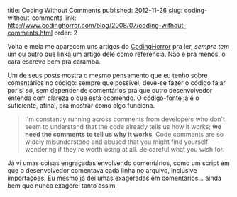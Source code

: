 title: Coding Without Comments
published: 2012-11-26
slug: coding-without-comments
link: http://www.codinghorror.com/blog/2008/07/coding-without-comments.html
order: 2

Volta e meia me aparecem uns artigos do [CodingHorror](www.codinghorror.com)
pra ler, *sempre tem* um ou outro que linka um artigo dele como referência.
Não é pra menos, o cara escreve bem pra caramba.

Um de seus posts mostra o mesmo pensamento que eu tenho sobre comentários no código:
sempre que possível, deve-se fazer o código falar por si só, sem depender
de comentários pra que outro desenvolvedor entenda com clareza o que está
ocorrendo. O código-fonte já é o suficiente, afinal, pra mostrar como
algo funciona.

> I'm constantly running across comments from developers who don't seem
> to understand that the code already tells us how it works; **we need the
> comments to tell us why it works**. Code comments are so widely
> misunderstood and abused that you might find yourself wondering if
> they're worth using at all. Be careful what you wish for.

Já vi umas coisas engraçadas envolvendo comentários, como um script em que
o desenvolvedor comentava cada linha no arquivo, inclusive importações.
Eu mesmo já dei umas exageradas em comentários... ainda bem que nunca exagerei
tanto assim.
